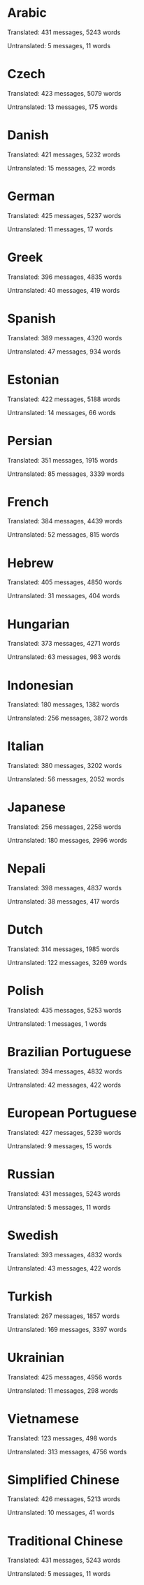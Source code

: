 # Arabic

Translated: 431 messages, 5243 words

Untranslated: 5 messages, 11 words

# Czech

Translated: 423 messages, 5079 words

Untranslated: 13 messages, 175 words

# Danish

Translated: 421 messages, 5232 words

Untranslated: 15 messages, 22 words

# German

Translated: 425 messages, 5237 words

Untranslated: 11 messages, 17 words

# Greek

Translated: 396 messages, 4835 words

Untranslated: 40 messages, 419 words

# Spanish

Translated: 389 messages, 4320 words

Untranslated: 47 messages, 934 words

# Estonian

Translated: 422 messages, 5188 words

Untranslated: 14 messages, 66 words

# Persian

Translated: 351 messages, 1915 words

Untranslated: 85 messages, 3339 words

# French

Translated: 384 messages, 4439 words

Untranslated: 52 messages, 815 words

# Hebrew

Translated: 405 messages, 4850 words

Untranslated: 31 messages, 404 words

# Hungarian

Translated: 373 messages, 4271 words

Untranslated: 63 messages, 983 words

# Indonesian

Translated: 180 messages, 1382 words

Untranslated: 256 messages, 3872 words

# Italian

Translated: 380 messages, 3202 words

Untranslated: 56 messages, 2052 words

# Japanese

Translated: 256 messages, 2258 words

Untranslated: 180 messages, 2996 words

# Nepali

Translated: 398 messages, 4837 words

Untranslated: 38 messages, 417 words

# Dutch

Translated: 314 messages, 1985 words

Untranslated: 122 messages, 3269 words

# Polish

Translated: 435 messages, 5253 words

Untranslated: 1 messages, 1 words

# Brazilian Portuguese

Translated: 394 messages, 4832 words

Untranslated: 42 messages, 422 words

# European Portuguese

Translated: 427 messages, 5239 words

Untranslated: 9 messages, 15 words

# Russian

Translated: 431 messages, 5243 words

Untranslated: 5 messages, 11 words

# Swedish

Translated: 393 messages, 4832 words

Untranslated: 43 messages, 422 words

# Turkish

Translated: 267 messages, 1857 words

Untranslated: 169 messages, 3397 words

# Ukrainian

Translated: 425 messages, 4956 words

Untranslated: 11 messages, 298 words

# Vietnamese

Translated: 123 messages, 498 words

Untranslated: 313 messages, 4756 words

# Simplified Chinese

Translated: 426 messages, 5213 words

Untranslated: 10 messages, 41 words

# Traditional Chinese

Translated: 431 messages, 5243 words

Untranslated: 5 messages, 11 words

